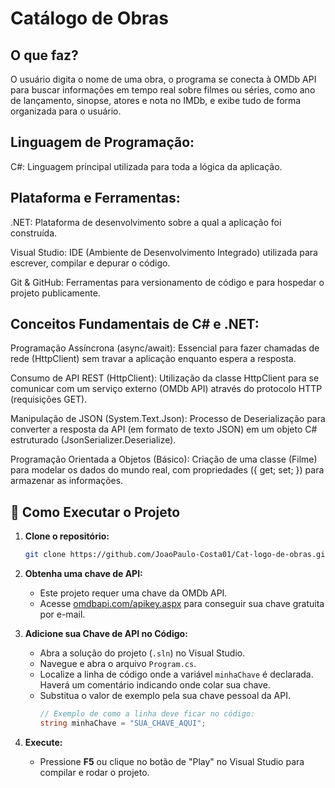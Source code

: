 # Catálogo de Obras

## O que faz?
O usuário digita o nome de uma obra, o programa se conecta à OMDb API para buscar informações em tempo real sobre filmes ou séries, como ano de lançamento, sinopse, atores e nota no IMDb, e exibe tudo de forma organizada para o usuário.

## Linguagem de Programação:
C#: Linguagem principal utilizada para toda a lógica da aplicação.

## Plataforma e Ferramentas:
.NET: Plataforma de desenvolvimento sobre a qual a aplicação foi construída.

Visual Studio: IDE (Ambiente de Desenvolvimento Integrado) utilizada para escrever, compilar e depurar o código.

Git & GitHub: Ferramentas para versionamento de código e para hospedar o projeto publicamente.

## Conceitos Fundamentais de C# e .NET:
Programação Assíncrona (async/await): Essencial para fazer chamadas de rede (HttpClient) sem travar a aplicação enquanto espera a resposta.

Consumo de API REST (HttpClient): Utilização da classe HttpClient para se comunicar com um serviço externo (OMDb API) através do protocolo HTTP (requisições GET).

Manipulação de JSON (System.Text.Json): Processo de Deserialização para converter a resposta da API (em formato de texto JSON) em um objeto C# estruturado (JsonSerializer.Deserialize).

Programação Orientada a Objetos (Básico): Criação de uma classe (Filme) para modelar os dados do mundo real, com propriedades ({ get; set; }) para armazenar as informações.

## 🚀 Como Executar o Projeto

1.  **Clone o repositório:**
    ```bash
    git clone https://github.com/JoaoPaulo-Costa01/Cat-logo-de-obras.git
    ```

2.  **Obtenha uma chave de API:**
    - Este projeto requer uma chave da OMDb API.
    - Acesse [omdbapi.com/apikey.aspx](http://www.omdbapi.com/apikey.aspx) para conseguir sua chave gratuita por e-mail.

3.  **Adicione sua Chave de API no Código:**
    - Abra a solução do projeto (`.sln`) no Visual Studio.
    - Navegue e abra o arquivo `Program.cs`.
    - Localize a linha de código onde a variável `minhaChave` é declarada. Haverá um comentário indicando onde colar sua chave.
    - Substitua o valor de exemplo pela sua chave pessoal da API.
      ```csharp
      // Exemplo de como a linha deve ficar no código:
      string minhaChave = "SUA_CHAVE_AQUI"; 
      ```

4.  **Execute:**
    - Pressione **F5** ou clique no botão de "Play" no Visual Studio para compilar e rodar o projeto.
